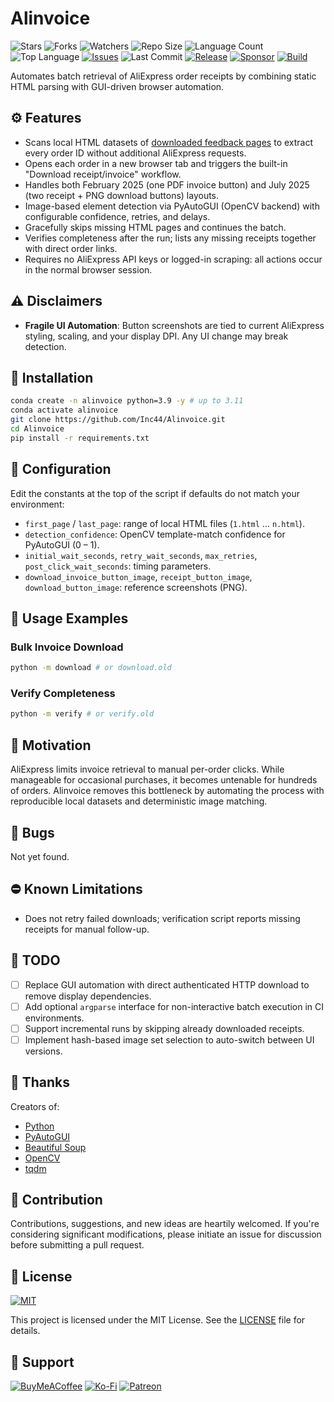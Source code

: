 # Alinvoice

![Stars](https://img.shields.io/github/stars/Inc44/Alinvoice?style=social)
![Forks](https://img.shields.io/github/forks/Inc44/Alinvoice?style=social)
![Watchers](https://img.shields.io/github/watchers/Inc44/Alinvoice?style=social)
![Repo Size](https://img.shields.io/github/repo-size/Inc44/Alinvoice)
![Language Count](https://img.shields.io/github/languages/count/Inc44/Alinvoice)
![Top Language](https://img.shields.io/github/languages/top/Inc44/Alinvoice)
[![Issues](https://img.shields.io/github/issues/Inc44/Alinvoice)](https://github.com/Inc44/Alinvoice/issues?q=is%3Aopen+is%3Aissue)
![Last Commit](https://img.shields.io/github/last-commit/Inc44/Alinvoice?color=red)
[![Release](https://img.shields.io/github/release/Inc44/Alinvoice.svg)](https://github.com/Inc44/Alinvoice/releases)
[![Sponsor](https://img.shields.io/static/v1?label=Sponsor&message=%E2%9D%A4&logo=GitHub&color=%23fe8e86)](https://github.com/sponsors/Inc44)
[![Build](https://github.com/Inc44/Alinvoice/actions/workflows/build.yml/badge.svg)](https://github.com/Inc44/Alinvoice/actions/workflows/build.yml)

Automates batch retrieval of AliExpress order receipts by combining static HTML parsing with GUI-driven browser automation.

## ⚙️ Features

- Scans local HTML datasets of [downloaded feedback pages](https://feedback.aliexpress.com/management/feedbackBuyerList.htm) to extract every order ID without additional AliExpress requests.
- Opens each order in a new browser tab and triggers the built-in "Download receipt/invoice" workflow.
- Handles both February 2025 (one PDF invoice button) and July 2025 (two receipt + PNG download buttons) layouts.
- Image-based element detection via PyAutoGUI (OpenCV backend) with configurable confidence, retries, and delays.
- Gracefully skips missing HTML pages and continues the batch.
- Verifies completeness after the run; lists any missing receipts together with direct order links.
- Requires no AliExpress API keys or logged-in scraping: all actions occur in the normal browser session.

## ⚠️ Disclaimers

- **Fragile UI Automation**: Button screenshots are tied to current AliExpress styling, scaling, and your display DPI. Any UI change may break detection.

## 🚀 Installation

```bash
conda create -n alinvoice python=3.9 -y # up to 3.11
conda activate alinvoice
git clone https://github.com/Inc44/Alinvoice.git
cd Alinvoice
pip install -r requirements.txt
```

## 🧾 Configuration

Edit the constants at the top of the script if defaults do not match your environment:

- `first_page` / `last_page`: range of local HTML files (`1.html` … `n.html`).
- `detection_confidence`: OpenCV template-match confidence for PyAutoGUI (0 – 1).
- `initial_wait_seconds`, `retry_wait_seconds`, `max_retries`, `post_click_wait_seconds`: timing parameters.
- `download_invoice_button_image`, `receipt_button_image`, `download_button_image`: reference screenshots (PNG).

## 📖 Usage Examples

### Bulk Invoice Download

```bash
python -m download # or download.old
```

### Verify Completeness

```bash
python -m verify # or verify.old
```

## 🎯 Motivation

AliExpress limits invoice retrieval to manual per-order clicks. While manageable for occasional purchases, it becomes untenable for hundreds of orders. Alinvoice removes this bottleneck by automating the process with reproducible local datasets and deterministic image matching.

## 🐛 Bugs

Not yet found.

## ⛔ Known Limitations

- Does not retry failed downloads; verification script reports missing receipts for manual follow-up.

## 🚧 TODO

- [ ] Replace GUI automation with direct authenticated HTTP download to remove display dependencies.
- [ ] Add optional `argparse` interface for non-interactive batch execution in CI environments.
- [ ] Support incremental runs by skipping already downloaded receipts.
- [ ] Implement hash-based image set selection to auto-switch between UI versions.

## 🙏 Thanks

Creators of:

- [Python](https://www.python.org)
- [PyAutoGUI](https://pyautogui.readthedocs.io)
- [Beautiful Soup](https://www.crummy.com/software/BeautifulSoup/)
- [OpenCV](https://opencv.org)
- [tqdm](https://tqdm.github.io)

## 🤝 Contribution

Contributions, suggestions, and new ideas are heartily welcomed. If you're considering significant modifications, please initiate an issue for discussion before submitting a pull request.

## 📜 License

[![MIT](https://img.shields.io/badge/License-MIT-lightgrey.svg)](https://opensource.org/licenses/MIT)

This project is licensed under the MIT License. See the [LICENSE](LICENSE) file for details.

## 💖 Support

[![BuyMeACoffee](https://img.shields.io/badge/Buy%20Me%20a%20Coffee-ffdd00?style=for-the-badge&logo=buy-me-a-coffee&logoColor=black)](https://buymeacoffee.com/xamituchido)
[![Ko-Fi](https://img.shields.io/badge/Ko--fi-F16061?style=for-the-badge&logo=ko-fi&logoColor=white)](https://ko-fi.com/inc44)
[![Patreon](https://img.shields.io/badge/Patreon-F96854?style=for-the-badge&logo=patreon&logoColor=white)](https://www.patreon.com/Inc44)